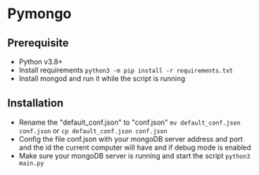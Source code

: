 # Pymongo

## Prerequisite
- Python v3.8+
- Install requirements `python3 -m pip install -r requirements.txt`
- Install mongod and run it while the script is running

## Installation
- Rename the "default_conf.json" to "conf.json" `mv default_conf.json conf.json` or `cp default_conf.json conf.json`
- Config the file conf.json with your mongoDB server address and port and the id the current computer will have and if debug mode is enabled
- Make sure your mongoDB server is running and start the script `python3 main.py`
